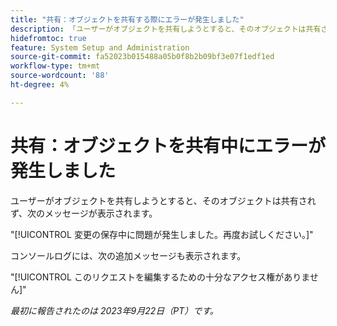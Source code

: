 ```yaml
---
title: "共有：オブジェクトを共有する際にエラーが発生しました"
description: 「ユーザーがオブジェクトを共有しようとすると、そのオブジェクトは共有されず、ユーザーにエラーメッセージが表示されます。」
hidefromtoc: true
feature: System Setup and Administration
source-git-commit: fa52023b015488a05b0f8b2b09bf3e07f1edf1ed
workflow-type: tm+mt
source-wordcount: '88'
ht-degree: 4%

---
```



# 共有：オブジェクトを共有中にエラーが発生しました

ユーザーがオブジェクトを共有しようとすると、そのオブジェクトは共有されず、次のメッセージが表示されます。

&quot;[!UICONTROL 変更の保存中に問題が発生しました。再度お試しください。]&quot;

コンソールログには、次の追加メッセージも表示されます。

&quot;[!UICONTROL このリクエストを編集するための十分なアクセス権がありません]&quot;

_最初に報告されたのは 2023年9月22日（PT）です。_


